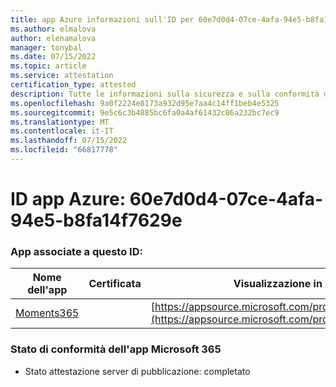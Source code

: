 ```yaml
---
title: app Azure informazioni sull'ID per 60e7d0d4-07ce-4afa-94e5-b8fa14f7629e
ms.author: elmalova
author: elenamalova
manager: tonybal
ms.date: 07/15/2022
ms.topic: article
ms.service: attestation
certification_type: attested
description: Tutte le informazioni sulla sicurezza e sulla conformità disponibili per 60e7d0d4-07ce-4afa-94e5-b8fa14f7629e.
ms.openlocfilehash: 9a0f2224e8173a932d95e7aa4c14ff1beb4e5325
ms.sourcegitcommit: 9e5c6c3b4885bc6fa0a4af61432c86a232bc7ec9
ms.translationtype: MT
ms.contentlocale: it-IT
ms.lasthandoff: 07/15/2022
ms.locfileid: "66817778"
---
```

# <a name="azure-app-id-60e7d0d4-07ce-4afa-94e5-b8fa14f7629e"></a>ID app Azure: 60e7d0d4-07ce-4afa-94e5-b8fa14f7629e


### <a name="apps-associated-with-this-id"></a>App associate a questo ID:
| **Nome dell'app** | **Certificata** | **Visualizzazione in AppSource** |
|--------------|---------------|-----------------------|
| [Moments365](../forward/WA200004337.md) |  | [https://appsource.microsoft.com/product/office/WA200004337](https://appsource.microsoft.com/product/office/WA200004337) |

### <a name="microsoft-365-app-compliance-status"></a>Stato di conformità dell'app Microsoft 365
- Stato attestazione server di pubblicazione: completato
